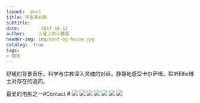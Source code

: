 ```yaml
---
layout:  post
title: 宇宙美如斯
subtitle:  
date:        2017-10-12
author:     火星上的小蘑菇
header-img: img/post-bg-house.jpg
catalog:  true
tags:
- 随笔
---
```


舒缓的背景音乐，科学与宗教深入灵魂的对话，静静地感受卡尔萨根，聆听Ellie博士对存在的追问。

最爱的电影之一#Contact  #
![](https://cdn.jsdelivr.net/gh/wuxiaoxiong1990/pic/71717971ly1g14tcxqlyuj20go0cin8i.jpg)
![](https://cdn.jsdelivr.net/gh/wuxiaoxiong1990/pic/71717971ly1g14tdcwd4rj20go0ci12z.jpg)
![](https://cdn.jsdelivr.net/gh/wuxiaoxiong1990/pic/71717971ly1g14tdlo82pj20go0ciam1.jpg)
![](https://cdn.jsdelivr.net/gh/wuxiaoxiong1990/pic/71717971ly1g14tdska5aj20go0ci4ai.jpg)
![](https://cdn.jsdelivr.net/gh/wuxiaoxiong1990/pic/71717971ly1g14te38vxtj20go0ciqf6.jpg)
![](https://cdn.jsdelivr.net/gh/wuxiaoxiong1990/pic/71717971ly1g14tebmynqj20go0cik3p.jpg)
![](https://cdn.jsdelivr.net/gh/wuxiaoxiong1990/pic/71717971ly1g14tez12r3j20go0ciqfb.jpg)